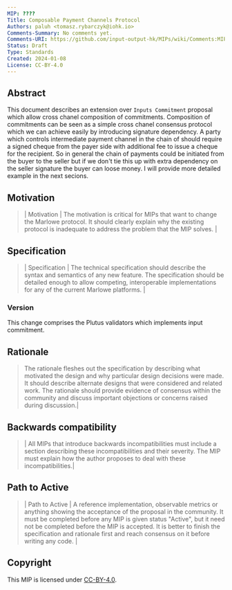 ```yaml
---
MIP: ????
Title: Composable Payment Channels Protocol
Authors: paluh <tomasz.rybarczyk@iohk.io>
Comments-Summary: No comments yet.
Comments-URI: https://github.com/input-output-hk/MIPs/wiki/Comments:MIP-????
Status: Draft
Type: Standards
Created: 2024-01-08
License: CC-BY-4.0
---
```



## Abstract

This document describes an extension over `Inputs Commitment` proposal which allow cross chanel composition of commitments. Composition of commitments can be seen as a simple cross chanel consensus protocol which we can achieve easily by introducing signature dependency.
A party which controls intermediate payment channel in the chain of should require a signed cheque from the payer side with additional fee to issue a cheque for the recipient. So in general the chain of payments could be initiated from the buyer to the seller but if we don't tie this up with extra dependency on the seller signature the buyer can loose money. I will provide more detailed example in the next secions.

## Motivation

> | Motivation | The motivation is critical for MIPs that want to change the Marlowe protocol. It should clearly explain why the existing protocol is inadequate to address the problem that the MIP solves. |

## Specification

> | Specification | The technical specification should describe the syntax and semantics of any new feature. The specification should be detailed enough to allow competing, interoperable implementations for any of the current Marlowe platforms. |

### Version

This change comprises the Plutus validators which implements input commitment.

## Rationale

> The rationale fleshes out the specification by describing what motivated the design and why particular design decisions were made. It should describe alternate designs that were considered and related work. The rationale should provide evidence of consensus within the community and discuss important objections or concerns raised during discussion.|

## Backwards compatibility

> | All MIPs that introduce backwards incompatibilities must include a section describing these incompatibilities and their severity. The MIP must explain how the author proposes to deal with these incompatibilities.|

## Path to Active

> | Path to Active | A reference implementation, observable metrics or anything showing the acceptance of the proposal in the community. It must be completed before any MIP is given status "Active", but it need not be completed before the MIP is accepted. It is better to finish the specification and rationale first and reach consensus on it before writing any code. |

## Copyright

This MIP is licensed under [CC-BY-4.0](https://creativecommons.org/licenses/by/4.0/legalcode).
